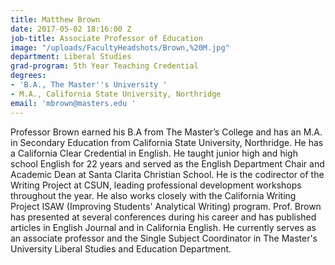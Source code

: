 ```yaml
---
title: Matthew Brown
date: 2017-05-02 18:16:00 Z
job-title: Associate Professor of Education
image: "/uploads/FacultyHeadshots/Brown,%20M.jpg"
department: Liberal Studies
grad-program: 5th Year Teaching Credential
degrees:
- 'B.A., The Master''s University '
- M.A., California State University, Northridge
email: 'mbrown@masters.edu '
---
```


Professor Brown earned his B.A from The Master’s College and has an M.A. in Secondary Education from California State University, Northridge. He has a California Clear Credential in English. He taught junior high and high school English for 22 years and served as the English Department Chair and Academic Dean at Santa Clarita Christian School. He is the codirector of the Writing Project at CSUN, leading professional development workshops throughout the year. He also works closely with the California Writing Project ISAW (Improving Students' Analytical Writing) program. Prof. Brown has presented at several conferences during his career and has published articles in English Journal and in California English. He currently serves as an associate professor and the Single Subject Coordinator in The Master's University Liberal Studies and Education Department.